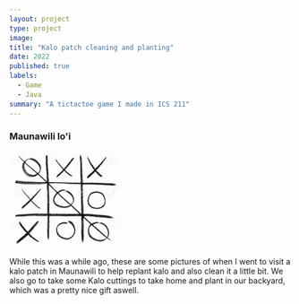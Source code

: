 ```yaml
---
layout: project
type: project
image: 
title: "Kalo patch cleaning and planting"
date: 2022
published: true
labels:
  - Game
  - Java
summary: "A tictactoe game I made in ICS 211"
---
```

### Maunawili lo'i
<img width="200px" src="../img/tictactoePic.jpg" class="img-thumbnail" >


While this was a while ago, these are some pictures of when I went to visit a kalo patch in Maunawili to help replant kalo and also clean it a little bit. We also go to take some Kalo cuttings to take home and plant in our backyard, which was a pretty nice gift aswell.

